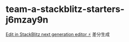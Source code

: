 # team-a-stackblitz-starters-j6mzay9n

[Edit in StackBlitz next generation editor ⚡️](https://stackblitz.com/~/github.com/koki-takishita/team-a-stackblitz-starters-j6mzay9n)
差分生成